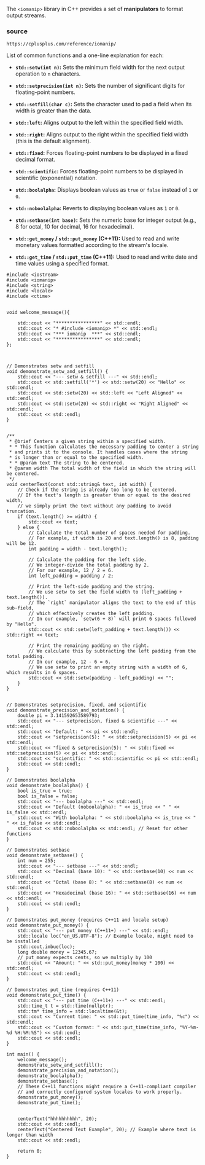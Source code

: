 
The `<iomanip>` library in C++ provides a set of **manipulators** to format output streams. 


### source

```
https://cplusplus.com/reference/iomanip/
```


List of common functions and a one-line explanation for each:



  * **`std::setw(int n)`:** Sets the minimum field width for the next output operation to `n` characters.

  * **`std::setprecision(int n)`:** Sets the number of significant digits for floating-point numbers.


  * **`std::setfill(char c)`:** Sets the character used to pad a field when its width is greater than the data.


  * **`std::left`:** Aligns output to the left within the specified field width.


  * **`std::right`:** Aligns output to the right within the specified field width (this is the default alignment).


  * **`std::fixed`:** Forces floating-point numbers to be displayed in a fixed decimal format.


  * **`std::scientific`:** Forces floating-point numbers to be displayed in scientific (exponential) notation.


  * **`std::boolalpha`:** Displays boolean values as `true` or `false` instead of `1` or `0`.


  * **`std::noboolalpha`:** Reverts to displaying boolean values as `1` or `0`.


  * **`std::setbase(int base)`:** Sets the numeric base for integer output (e.g., 8 for octal, 10 for decimal, 16 for hexadecimal).


  * **`std::get_money` / `std::put_money` (C++11):** Used to read and write monetary values formatted according to the stream's locale.


  * **`std::get_time` / `std::put_time` (C++11):** Used to read and write date and time values using a specified format.





```
#include <iostream>
#include <iomanip>
#include <string>
#include <locale>
#include <ctime>


void welcome_message(){

    std::cout << "****************" << std::endl;
    std::cout << "* #include <iomanip> *" << std::endl;
    std::cout << "*** iomanip  ***" << std::endl;
    std::cout << "****************" << std::endl;
};



// Demonstrates setw and setfill
void demonstrate_setw_and_setfill() {
    std::cout << "--- setw & setfill ---" << std::endl;
    std::cout << std::setfill('*') << std::setw(20) << "Hello" << std::endl;
    std::cout << std::setw(20) << std::left << "Left Aligned" << std::endl;
    std::cout << std::setw(20) << std::right << "Right Aligned" << std::endl;
    std::cout << std::endl;
}


/**
 * @brief Centers a given string within a specified width.
 * * This function calculates the necessary padding to center a string
 * and prints it to the console. It handles cases where the string
 * is longer than or equal to the specified width.
 * * @param text The string to be centered.
 * @param width The total width of the field in which the string will be centered.
 */
void centerText(const std::string& text, int width) {
    // Check if the string is already too long to be centered.
    // If the text's length is greater than or equal to the desired width,
    // we simply print the text without any padding to avoid truncation.
    if (text.length() >= width) {
        std::cout << text;
    } else {
        // Calculate the total number of spaces needed for padding.
        // For example, if width is 20 and text.length() is 8, padding will be 12.
        int padding = width - text.length();

        // Calculate the padding for the left side.
        // We integer-divide the total padding by 2.
        // For our example, 12 / 2 = 6.
        int left_padding = padding / 2;

        // Print the left-side padding and the string.
        // We use setw to set the field width to (left_padding + text.length()).
        // The `right` manipulator aligns the text to the end of this sub-field,
        // which effectively creates the left padding.
        // In our example, `setw(6 + 8)` will print 6 spaces followed by "Hello".
        std::cout << std::setw(left_padding + text.length()) << std::right << text;

        // Print the remaining padding on the right.
        // We calculate this by subtracting the left padding from the total padding.
        // In our example, 12 - 6 = 6.
        // We use setw to print an empty string with a width of 6, which results in 6 spaces.
        std::cout << std::setw(padding - left_padding) << "";
    }
}


// Demonstrates setprecision, fixed, and scientific
void demonstrate_precision_and_notation() {
    double pi = 3.141592653589793;
    std::cout << "--- setprecision, fixed & scientific ---" << std::endl;
    std::cout << "Default: " << pi << std::endl;
    std::cout << "setprecision(5): " << std::setprecision(5) << pi << std::endl;
    std::cout << "fixed & setprecision(5): " << std::fixed << std::setprecision(5) << pi << std::endl;
    std::cout << "scientific: " << std::scientific << pi << std::endl;
    std::cout << std::endl;
}

// Demonstrates boolalpha
void demonstrate_boolalpha() {
    bool is_true = true;
    bool is_false = false;
    std::cout << "--- boolalpha ---" << std::endl;
    std::cout << "Default (noboolalpha): " << is_true << " " << is_false << std::endl;
    std::cout << "With boolalpha: " << std::boolalpha << is_true << " " << is_false << std::endl;
    std::cout << std::noboolalpha << std::endl; // Reset for other functions
}

// Demonstrates setbase
void demonstrate_setbase() {
    int num = 255;
    std::cout << "--- setbase ---" << std::endl;
    std::cout << "Decimal (base 10): " << std::setbase(10) << num << std::endl;
    std::cout << "Octal (base 8): " << std::setbase(8) << num << std::endl;
    std::cout << "Hexadecimal (base 16): " << std::setbase(16) << num << std::endl;
    std::cout << std::endl;
}

// Demonstrates put_money (requires C++11 and locale setup)
void demonstrate_put_money() {
    std::cout << "--- put_money (C++11+) ---" << std::endl;
    std::locale loc("en_US.UTF-8"); // Example locale, might need to be installed
    std::cout.imbue(loc);
    long double money = 12345.67;
    // put_money expects cents, so we multiply by 100
    std::cout << "Amount: " << std::put_money(money * 100) << std::endl;
    std::cout << std::endl;
}

// Demonstrates put_time (requires C++11)
void demonstrate_put_time() {
    std::cout << "--- put_time (C++11+) ---" << std::endl;
    std::time_t t = std::time(nullptr);
    std::tm* time_info = std::localtime(&t);
    std::cout << "Current time: " << std::put_time(time_info, "%c") << std::endl;
    std::cout << "Custom format: " << std::put_time(time_info, "%Y-%m-%d %H:%M:%S") << std::endl;
    std::cout << std::endl;
}

int main() {
    welcome_message();
    demonstrate_setw_and_setfill();
    demonstrate_precision_and_notation();
    demonstrate_boolalpha();
    demonstrate_setbase();
    // These C++11 functions might require a C++11-compliant compiler
    // and correctly configured system locales to work properly.
    demonstrate_put_money(); 
    demonstrate_put_time(); 


    centerText("hhhhhhhhhh", 20);
    std::cout << std::endl;
    centerText("Centered Text Example", 20); // Example where text is longer than width
    std::cout << std::endl;

    return 0;
}
```